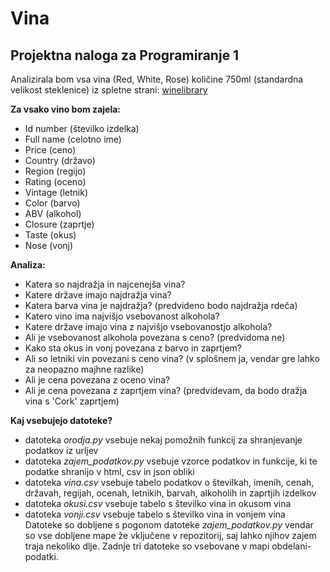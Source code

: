 ﻿# Vina
## Projektna naloga za Programiranje 1 
Analizirala bom vsa vina (Red, White, Rose) količine 750ml (standardna velikost steklenice) iz spletne strani:
[winelibrary](https://winelibrary.com/search?color[]=Red&color[]=White&color[]=Rose&page=1&size[]=750ML)

**Za vsako vino bom zajela:**
* Id number (številko izdelka)
* Full name (celotno ime)
* Price (ceno)
* Country (državo)
* Region (regijo)
* Rating (oceno)
* Vintage (letnik)
* Color (barvo)
* ABV (alkohol)
* Closure (zaprtje)
* Taste (okus)
* Nose (vonj)

**Analiza:**
* Katera so najdražja in najcenejša vina?
* Katere države imajo najdražja vina?
* Katera barva vina je najdražja? (predvideno bodo najdražja rdeča)
* Katero vino ima najvišjo vsebovanost alkohola?
* Katere države imajo vina z najvišjo vsebovanostjo alkohola?
* Ali je vsebovanost alkohola povezana s ceno? (predvidoma ne)
* Kako sta okus in vonj povezana z barvo in zaprtjem?
* Ali so letniki vin povezani s ceno vina? (v splošnem ja, vendar gre lahko za neopazno majhne razlike)
* Ali je cena povezana z oceno vina? 
* Ali je cena povezana z zaprtjem vina? (predvidevam, da bodo dražja vina s 'Cork' zaprtjem)

**Kaj vsebujejo datoteke?**
* datoteka *orodja.py* vsebuje nekaj pomožnih funkcij za shranjevanje podatkov iz urljev
* datoteka *zajem_podatkov.py* vsebuje vzorce podatkov in funkcije, ki te podatke shranijo v html, csv in json obliki
* datoteka *vina.csv* vsebuje tabelo podatkov o številkah, imenih, cenah, državah, regijah, ocenah, letnikih, barvah, alkoholih in zaprtjih izdelkov
* datoteka *okusi.csv* vsebuje tabelo s številko vina in okusom vina
* datoteka *vonji.csv* vsebuje tabelo s številko vina in vonjem vina\
Datoteke so dobljene s pogonom datoteke *zajem_podatkov.py* vendar so vse dobljene mape že vključene v repozitorij, saj lahko njihov zajem traja nekoliko dlje.
Zadnje tri datoteke so vsebovane v mapi obdelani-podatki.

